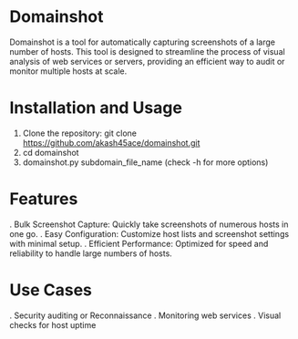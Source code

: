 # Domainshot
Domainshot is a tool for automatically capturing screenshots of a large number of hosts. This tool is designed to streamline the process of visual analysis of web services or servers, providing an efficient way to audit or monitor multiple hosts at scale.


# Installation and Usage
1. Clone the repository: git clone https://github.com/akash45ace/domainshot.git
2. cd domainshot
3. domainshot.py subdomain_file_name (check -h for more options)

# Features
. Bulk Screenshot Capture: Quickly take screenshots of numerous hosts in one go.
. Easy Configuration: Customize host lists and screenshot settings with minimal setup.
. Efficient Performance: Optimized for speed and reliability to handle large numbers of hosts.

# Use Cases
. Security auditing or Reconnaissance
. Monitoring web services
. Visual checks for host uptime
